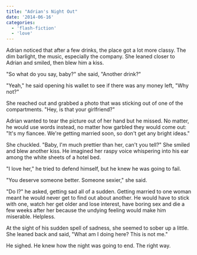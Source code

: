 ```yaml
---
title: "Adrian's Night Out"
date: '2014-06-16'
categories:
  - 'flash-fiction'
  - 'love'
---
```


Adrian noticed that after a few drinks, the place got a lot more classy. The dim
barlight, the music, especially the company. She leaned closer to Adrian and
smiled, then blew him a kiss.

"So what do you say, baby?" she said, "Another drink?"

"Yeah," he said opening his wallet to see if there was any money left, "Why
not?"

She reached out and grabbed a photo that was sticking out of one of the
compartments. "Hey, is that your girlfriend?"

Adrian wanted to tear the picture out of her hand but he missed. No matter, he
would use words instead, no matter how garbled they would come out: "It's my
fiancee. We're getting married soon, so don't get any bright ideas."

She chuckled. "Baby, I'm much prettier than her, can't you tell?" She smiled and
blew another kiss. He imagined her raspy voice whispering into his ear among the
white sheets of a hotel bed.

"I love her," he tried to defend himself, but he knew he was going to fail.

"You deserve someone better. Someone sexier," she said.

"Do I?" he asked, getting sad all of a sudden. Getting married to one woman
meant he would never get to find out about another. He would have to stick with
one, watch her get older and lose interest, have boring sex and die a few weeks
after her because the undying feeling would make him miserable. Helpless.

At the sight of his sudden spell of sadness, she seemed to sober up a little.
She leaned back and said, "What am I doing here? This is not me."

He sighed. He knew how the night was going to end. The right way.
